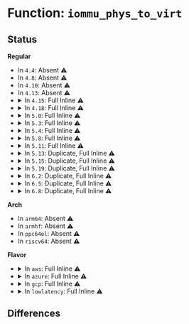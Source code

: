 # Function: <code>iommu_phys_to_virt</code>

## Status
<b>Regular</b>
<ul>
<li>
In <code>4.4</code>: Absent ⚠️
</li>
<li>
In <code>4.8</code>: Absent ⚠️
</li>
<li>
In <code>4.10</code>: Absent ⚠️
</li>
<li>
In <code>4.13</code>: Absent ⚠️
</li>
<li>
<details>
<summary>In <code>4.15</code>: Full Inline ⚠️</summary>

**Collision:** Unique Static

**Inline:** Full

**Transformation:** False

**Instances:**

```
In drivers/iommu/amd_iommu.c (ffffffff8162aff0)
Location: drivers/iommu/amd_iommu_proto.h:95
Inline: True
Inline callers:
  - drivers/iommu/amd_iommu.c:__get_gcr3_pte
  - drivers/iommu/amd_iommu.c:amd_iommu_domain_free
  - drivers/iommu/amd_iommu.c:free_gcr3_tbl_level1
  - drivers/iommu/amd_iommu.c:free_pt_l5
  - drivers/iommu/amd_iommu.c:free_pt_l4
  - drivers/iommu/amd_iommu.c:free_pt_l3
  - drivers/iommu/amd_iommu.c:free_pt_l2
  - drivers/iommu/amd_iommu.c:iommu_map_page
  - drivers/iommu/amd_iommu.c:amd_iommu_int_thread
```
</details>
</li>
<li>
<details>
<summary>In <code>4.18</code>: Full Inline ⚠️</summary>

**Collision:** Unique Static

**Inline:** Full

**Transformation:** False

**Instances:**

```
In drivers/iommu/amd_iommu.c (ffffffff81665bee)
Location: drivers/iommu/amd_iommu_proto.h:95
Inline: True
Inline callers:
  - drivers/iommu/amd_iommu.c:__get_gcr3_pte
  - drivers/iommu/amd_iommu.c:amd_iommu_domain_free
  - drivers/iommu/amd_iommu.c:free_gcr3_tbl_level1
  - drivers/iommu/amd_iommu.c:free_pt_l5
  - drivers/iommu/amd_iommu.c:free_pt_l4
  - drivers/iommu/amd_iommu.c:free_pt_l3
  - drivers/iommu/amd_iommu.c:free_pt_l2
  - drivers/iommu/amd_iommu.c:iommu_map_page
  - drivers/iommu/amd_iommu.c:amd_iommu_int_thread
```
</details>
</li>
<li>
<details>
<summary>In <code>5.0</code>: Full Inline ⚠️</summary>

**Collision:** Unique Static

**Inline:** Full

**Transformation:** False

**Instances:**

```
In drivers/iommu/amd_iommu.c (ffffffff8168465e)
Location: drivers/iommu/amd_iommu_proto.h:101
Inline: True
Inline callers:
  - drivers/iommu/amd_iommu.c:__get_gcr3_pte
  - drivers/iommu/amd_iommu.c:amd_iommu_domain_free
  - drivers/iommu/amd_iommu.c:free_gcr3_tbl_level1
  - drivers/iommu/amd_iommu.c:iommu_map_page
  - drivers/iommu/amd_iommu.c:iommu_map_page
  - drivers/iommu/amd_iommu.c:free_sub_pt
  - drivers/iommu/amd_iommu.c:free_pt_l5
  - drivers/iommu/amd_iommu.c:free_pt_l4
  - drivers/iommu/amd_iommu.c:free_pt_l3
  - drivers/iommu/amd_iommu.c:free_pt_l2
  - drivers/iommu/amd_iommu.c:amd_iommu_int_thread
```
</details>
</li>
<li>
<details>
<summary>In <code>5.3</code>: Full Inline ⚠️</summary>

**Collision:** Unique Static

**Inline:** Full

**Transformation:** False

**Instances:**

```
In drivers/iommu/amd_iommu.c (ffffffff816bbbb3)
Location: drivers/iommu/amd_iommu_proto.h:89
Inline: True
Inline callers:
  - drivers/iommu/amd_iommu.c:__get_gcr3_pte
  - drivers/iommu/amd_iommu.c:amd_iommu_domain_free
  - drivers/iommu/amd_iommu.c:free_gcr3_tbl_level1
  - drivers/iommu/amd_iommu.c:iommu_map_page
  - drivers/iommu/amd_iommu.c:iommu_map_page
  - drivers/iommu/amd_iommu.c:free_sub_pt
  - drivers/iommu/amd_iommu.c:free_pt_l5
  - drivers/iommu/amd_iommu.c:free_pt_l4
  - drivers/iommu/amd_iommu.c:free_pt_l3
  - drivers/iommu/amd_iommu.c:free_pt_l2
  - drivers/iommu/amd_iommu.c:amd_iommu_int_thread
```
</details>
</li>
<li>
<details>
<summary>In <code>5.4</code>: Full Inline ⚠️</summary>

**Collision:** Unique Static

**Inline:** Full

**Transformation:** False

**Instances:**

```
In drivers/iommu/amd_iommu.c (ffffffff816dea43)
Location: drivers/iommu/amd_iommu_proto.h:89
Inline: True
Inline callers:
  - drivers/iommu/amd_iommu.c:__get_gcr3_pte
  - drivers/iommu/amd_iommu.c:amd_iommu_domain_free
  - drivers/iommu/amd_iommu.c:free_gcr3_tbl_level1
  - drivers/iommu/amd_iommu.c:iommu_map_page
  - drivers/iommu/amd_iommu.c:iommu_map_page
  - drivers/iommu/amd_iommu.c:free_sub_pt
  - drivers/iommu/amd_iommu.c:free_pt_l5
  - drivers/iommu/amd_iommu.c:free_pt_l4
  - drivers/iommu/amd_iommu.c:free_pt_l3
  - drivers/iommu/amd_iommu.c:free_pt_l2
  - drivers/iommu/amd_iommu.c:amd_iommu_int_thread
```
</details>
</li>
<li>
<details>
<summary>In <code>5.8</code>: Full Inline ⚠️</summary>

**Collision:** Unique Static

**Inline:** Full

**Transformation:** False

**Instances:**

```
In drivers/iommu/amd/iommu.c (ffffffff817951c3)
Location: drivers/iommu/amd/amd_iommu.h:91
Inline: True
Inline callers:
  - drivers/iommu/amd/iommu.c:__get_gcr3_pte
  - drivers/iommu/amd/iommu.c:amd_iommu_domain_free
  - drivers/iommu/amd/iommu.c:free_gcr3_tbl_level1
  - drivers/iommu/amd/iommu.c:iommu_map_page
  - drivers/iommu/amd/iommu.c:fetch_pte
  - drivers/iommu/amd/iommu.c:free_sub_pt
  - drivers/iommu/amd/iommu.c:free_pt_l5
  - drivers/iommu/amd/iommu.c:free_pt_l4
  - drivers/iommu/amd/iommu.c:free_pt_l3
  - drivers/iommu/amd/iommu.c:free_pt_l2
  - drivers/iommu/amd/iommu.c:iommu_print_event
```
</details>
</li>
<li>
<details>
<summary>In <code>5.11</code>: Full Inline ⚠️</summary>

**Collision:** Unique Static

**Inline:** Full

**Transformation:** False

**Instances:**

```
In drivers/iommu/amd/iommu.c (ffffffff817a3583)
Location: drivers/iommu/amd/amd_iommu.h:97
Inline: True
Inline callers:
  - drivers/iommu/amd/iommu.c:__get_gcr3_pte
  - drivers/iommu/amd/iommu.c:amd_iommu_domain_free
  - drivers/iommu/amd/iommu.c:free_gcr3_tbl_level1
  - drivers/iommu/amd/iommu.c:iommu_map_page
  - drivers/iommu/amd/iommu.c:fetch_pte
  - drivers/iommu/amd/iommu.c:free_sub_pt
  - drivers/iommu/amd/iommu.c:free_pt_l5
  - drivers/iommu/amd/iommu.c:free_pt_l4
  - drivers/iommu/amd/iommu.c:free_pt_l3
  - drivers/iommu/amd/iommu.c:free_pt_l2
```
</details>
</li>
<li>
<details>
<summary>In <code>5.13</code>: Duplicate, Full Inline ⚠️</summary>

**Collision:** Static Duplication

**Inline:** Full

**Transformation:** False

**Instances:**

```
In drivers/iommu/amd/iommu.c (ffffffff81786333)
Location: drivers/iommu/amd/amd_iommu.h:98
Inline: True
Inline callers:
  - drivers/iommu/amd/iommu.c:__get_gcr3_pte
  - drivers/iommu/amd/iommu.c:amd_iommu_domain_free
  - drivers/iommu/amd/iommu.c:free_gcr3_tbl_level1
```
```
In drivers/iommu/amd/io_pgtable.c (ffffffff8178c972)
Location: drivers/iommu/amd/amd_iommu.h:98
Inline: True
Inline callers:
  - drivers/iommu/amd/io_pgtable.c:iommu_v1_map_page
  - drivers/iommu/amd/io_pgtable.c:fetch_pte
  - drivers/iommu/amd/io_pgtable.c:free_sub_pt
  - drivers/iommu/amd/io_pgtable.c:free_pt_l5
  - drivers/iommu/amd/io_pgtable.c:free_pt_l4
  - drivers/iommu/amd/io_pgtable.c:free_pt_l3
  - drivers/iommu/amd/io_pgtable.c:free_pt_l2
```
</details>
</li>
<li>
<details>
<summary>In <code>5.15</code>: Duplicate, Full Inline ⚠️</summary>

**Collision:** Static Duplication

**Inline:** Full

**Transformation:** False

**Instances:**

```
In drivers/iommu/amd/iommu.c (ffffffff8180d195)
Location: drivers/iommu/amd/amd_iommu.h:99
Inline: True
Inline callers:
  - drivers/iommu/amd/iommu.c:__get_gcr3_pte
  - drivers/iommu/amd/iommu.c:amd_iommu_domain_free
  - drivers/iommu/amd/iommu.c:free_gcr3_tbl_level1
```
```
In drivers/iommu/amd/io_pgtable.c (ffffffff81814032)
Location: drivers/iommu/amd/amd_iommu.h:99
Inline: True
Inline callers:
  - drivers/iommu/amd/io_pgtable.c:iommu_v1_map_page
  - drivers/iommu/amd/io_pgtable.c:fetch_pte
  - drivers/iommu/amd/io_pgtable.c:free_sub_pt
  - drivers/iommu/amd/io_pgtable.c:free_pt_l5
  - drivers/iommu/amd/io_pgtable.c:free_pt_l4
  - drivers/iommu/amd/io_pgtable.c:free_pt_l3
  - drivers/iommu/amd/io_pgtable.c:free_pt_l2
```
</details>
</li>
<li>
<details>
<summary>In <code>5.19</code>: Duplicate, Full Inline ⚠️</summary>

**Collision:** Static Duplication

**Inline:** Full

**Transformation:** False

**Instances:**

```
In drivers/iommu/amd/iommu.c (ffffffff8194d8e1)
Location: drivers/iommu/amd/amd_iommu.h:98
Inline: True
Inline callers:
  - drivers/iommu/amd/iommu.c:__get_gcr3_pte
  - drivers/iommu/amd/iommu.c:amd_iommu_domain_free
  - drivers/iommu/amd/iommu.c:free_gcr3_tbl_level1
```
```
In drivers/iommu/amd/io_pgtable.c (ffffffff81954e04)
Location: drivers/iommu/amd/amd_iommu.h:98
Inline: True
Inline callers:
  - drivers/iommu/amd/io_pgtable.c:iommu_v1_map_page
  - drivers/iommu/amd/io_pgtable.c:fetch_pte
  - drivers/iommu/amd/io_pgtable.c:free_pt_lvl
```
</details>
</li>
<li>
<details>
<summary>In <code>6.2</code>: Duplicate, Full Inline ⚠️</summary>

**Collision:** Static Duplication

**Inline:** Full

**Transformation:** False

**Instances:**

```
In drivers/iommu/amd/iommu.c (ffffffff81ab1e01)
Location: drivers/iommu/amd/amd_iommu.h:98
Inline: True
Inline callers:
  - drivers/iommu/amd/iommu.c:__get_gcr3_pte
  - drivers/iommu/amd/iommu.c:amd_iommu_domain_free
  - drivers/iommu/amd/iommu.c:free_gcr3_tbl_level1
  - drivers/iommu/amd/iommu.c:iommu_print_event
```
```
In drivers/iommu/amd/io_pgtable.c (ffffffff81abacc0)
Location: drivers/iommu/amd/amd_iommu.h:98
Inline: True
Inline callers:
  - drivers/iommu/amd/io_pgtable.c:iommu_v1_map_pages
  - drivers/iommu/amd/io_pgtable.c:fetch_pte
  - drivers/iommu/amd/io_pgtable.c:free_pt_lvl
```
```
In drivers/iommu/amd/io_pgtable_v2.c (ffffffff81abb2c2)
Location: drivers/iommu/amd/amd_iommu.h:98
Inline: True
Inline callers:
  - drivers/iommu/amd/io_pgtable_v2.c:v2_alloc_pte
  - drivers/iommu/amd/io_pgtable_v2.c:v2_alloc_pte
  - drivers/iommu/amd/io_pgtable_v2.c:free_pgtable
```
</details>
</li>
<li>
<details>
<summary>In <code>6.5</code>: Duplicate, Full Inline ⚠️</summary>

**Collision:** Static Duplication

**Inline:** Full

**Transformation:** False

**Instances:**

```
In drivers/iommu/amd/iommu.c (ffffffff81afdeb2)
Location: drivers/iommu/amd/amd_iommu.h:99
Inline: True
Inline callers:
  - drivers/iommu/amd/iommu.c:__get_gcr3_pte
  - drivers/iommu/amd/iommu.c:amd_iommu_domain_free
  - drivers/iommu/amd/iommu.c:free_gcr3_tbl_level1
  - drivers/iommu/amd/iommu.c:iommu_print_event
```
```
In drivers/iommu/amd/io_pgtable.c (ffffffff81b073b7)
Location: drivers/iommu/amd/amd_iommu.h:99
Inline: True
Inline callers:
  - drivers/iommu/amd/io_pgtable.c:iommu_v1_map_pages
  - drivers/iommu/amd/io_pgtable.c:fetch_pte
  - drivers/iommu/amd/io_pgtable.c:free_pt_lvl
```
```
In drivers/iommu/amd/io_pgtable_v2.c (ffffffff81b0786a)
Location: drivers/iommu/amd/amd_iommu.h:99
Inline: True
Inline callers:
  - drivers/iommu/amd/io_pgtable_v2.c:fetch_pte
  - drivers/iommu/amd/io_pgtable_v2.c:v2_alloc_pte
  - drivers/iommu/amd/io_pgtable_v2.c:v2_alloc_pte
  - drivers/iommu/amd/io_pgtable_v2.c:free_pgtable
```
</details>
</li>
<li>
<details>
<summary>In <code>6.8</code>: Duplicate, Full Inline ⚠️</summary>

**Collision:** Static Duplication

**Inline:** Full

**Transformation:** False

**Instances:**

```
In drivers/iommu/amd/iommu.c (ffffffff81b51622)
Location: drivers/iommu/amd/amd_iommu.h:119
Inline: True
Inline callers:
  - drivers/iommu/amd/iommu.c:__get_gcr3_pte
  - drivers/iommu/amd/iommu.c:protection_domain_free
  - drivers/iommu/amd/iommu.c:free_gcr3_tbl_level1
  - drivers/iommu/amd/iommu.c:iommu_print_event
```
```
In drivers/iommu/amd/io_pgtable.c (ffffffff81b5b39c)
Location: drivers/iommu/amd/amd_iommu.h:119
Inline: True
Inline callers:
  - drivers/iommu/amd/io_pgtable.c:iommu_v1_map_pages
  - drivers/iommu/amd/io_pgtable.c:fetch_pte
  - drivers/iommu/amd/io_pgtable.c:free_pt_lvl
```
```
In drivers/iommu/amd/io_pgtable_v2.c (ffffffff81b5b89a)
Location: drivers/iommu/amd/amd_iommu.h:119
Inline: True
Inline callers:
  - drivers/iommu/amd/io_pgtable_v2.c:fetch_pte
  - drivers/iommu/amd/io_pgtable_v2.c:v2_alloc_pte
  - drivers/iommu/amd/io_pgtable_v2.c:v2_alloc_pte
  - drivers/iommu/amd/io_pgtable_v2.c:free_pgtable
```
</details>
</li>
</ul>
<b>Arch</b>
<ul>
<li>
In <code>arm64</code>: Absent ⚠️
</li>
<li>
In <code>armhf</code>: Absent ⚠️
</li>
<li>
In <code>ppc64el</code>: Absent ⚠️
</li>
<li>
In <code>riscv64</code>: Absent ⚠️
</li>
</ul>
<b>Flavor</b>
<ul>
<li>
<details>
<summary>In <code>aws</code>: Full Inline ⚠️</summary>

**Collision:** Unique Static

**Inline:** Full

**Transformation:** False

**Instances:**

```
In drivers/iommu/amd_iommu.c (ffffffff816a4493)
Location: drivers/iommu/amd_iommu_proto.h:89
Inline: True
Inline callers:
  - drivers/iommu/amd_iommu.c:__get_gcr3_pte
  - drivers/iommu/amd_iommu.c:amd_iommu_domain_free
  - drivers/iommu/amd_iommu.c:free_gcr3_tbl_level1
  - drivers/iommu/amd_iommu.c:iommu_map_page
  - drivers/iommu/amd_iommu.c:iommu_map_page
  - drivers/iommu/amd_iommu.c:free_sub_pt
  - drivers/iommu/amd_iommu.c:free_pt_l5
  - drivers/iommu/amd_iommu.c:free_pt_l4
  - drivers/iommu/amd_iommu.c:free_pt_l3
  - drivers/iommu/amd_iommu.c:free_pt_l2
  - drivers/iommu/amd_iommu.c:amd_iommu_int_thread
```
</details>
</li>
<li>
<details>
<summary>In <code>azure</code>: Full Inline ⚠️</summary>

**Collision:** Unique Static

**Inline:** Full

**Transformation:** False

**Instances:**

```
In drivers/iommu/amd_iommu.c (ffffffff81681e83)
Location: drivers/iommu/amd_iommu_proto.h:89
Inline: True
Inline callers:
  - drivers/iommu/amd_iommu.c:__get_gcr3_pte
  - drivers/iommu/amd_iommu.c:amd_iommu_domain_free
  - drivers/iommu/amd_iommu.c:free_gcr3_tbl_level1
  - drivers/iommu/amd_iommu.c:iommu_map_page
  - drivers/iommu/amd_iommu.c:iommu_map_page
  - drivers/iommu/amd_iommu.c:free_sub_pt
  - drivers/iommu/amd_iommu.c:free_pt_l5
  - drivers/iommu/amd_iommu.c:free_pt_l4
  - drivers/iommu/amd_iommu.c:free_pt_l3
  - drivers/iommu/amd_iommu.c:free_pt_l2
  - drivers/iommu/amd_iommu.c:amd_iommu_int_thread
```
</details>
</li>
<li>
<details>
<summary>In <code>gcp</code>: Full Inline ⚠️</summary>

**Collision:** Unique Static

**Inline:** Full

**Transformation:** False

**Instances:**

```
In drivers/iommu/amd_iommu.c (ffffffff816d2703)
Location: drivers/iommu/amd_iommu_proto.h:89
Inline: True
Inline callers:
  - drivers/iommu/amd_iommu.c:__get_gcr3_pte
  - drivers/iommu/amd_iommu.c:amd_iommu_domain_free
  - drivers/iommu/amd_iommu.c:free_gcr3_tbl_level1
  - drivers/iommu/amd_iommu.c:iommu_map_page
  - drivers/iommu/amd_iommu.c:iommu_map_page
  - drivers/iommu/amd_iommu.c:free_sub_pt
  - drivers/iommu/amd_iommu.c:free_pt_l5
  - drivers/iommu/amd_iommu.c:free_pt_l4
  - drivers/iommu/amd_iommu.c:free_pt_l3
  - drivers/iommu/amd_iommu.c:free_pt_l2
  - drivers/iommu/amd_iommu.c:amd_iommu_int_thread
```
</details>
</li>
<li>
<details>
<summary>In <code>lowlatency</code>: Full Inline ⚠️</summary>

**Collision:** Unique Static

**Inline:** Full

**Transformation:** False

**Instances:**

```
In drivers/iommu/amd_iommu.c (ffffffff816ecd43)
Location: drivers/iommu/amd_iommu_proto.h:89
Inline: True
Inline callers:
  - drivers/iommu/amd_iommu.c:__get_gcr3_pte
  - drivers/iommu/amd_iommu.c:amd_iommu_domain_free
  - drivers/iommu/amd_iommu.c:free_gcr3_tbl_level1
  - drivers/iommu/amd_iommu.c:iommu_map_page
  - drivers/iommu/amd_iommu.c:iommu_map_page
  - drivers/iommu/amd_iommu.c:free_sub_pt
  - drivers/iommu/amd_iommu.c:free_pt_l5
  - drivers/iommu/amd_iommu.c:free_pt_l4
  - drivers/iommu/amd_iommu.c:free_pt_l3
  - drivers/iommu/amd_iommu.c:free_pt_l2
  - drivers/iommu/amd_iommu.c:amd_iommu_int_thread
```
</details>
</li>
</ul>

## Differences
